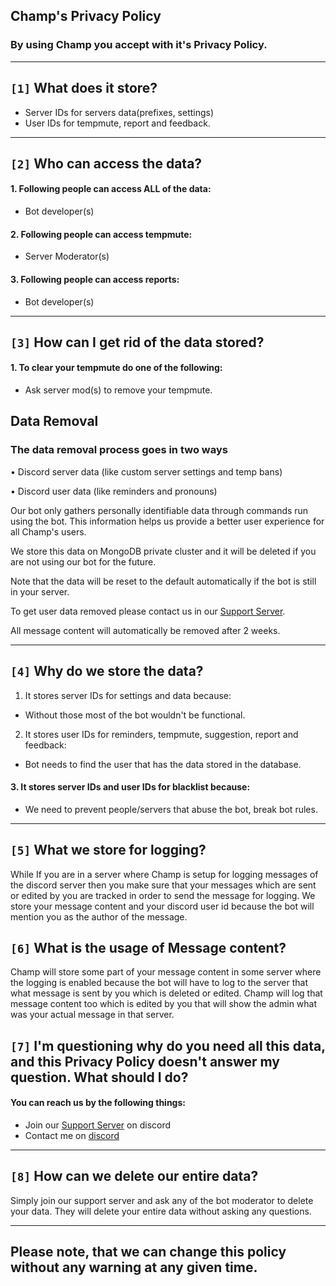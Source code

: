 
## **Champ's Privacy Policy**
### By using Champ you accept with it's Privacy Policy.

***


## `[1]` What does it store?

 - Server IDs for servers data(prefixes, settings)
 - User IDs for tempmute, report and feedback.

***

## `[2]` Who can access the data?

 #### 1. Following people can access ALL of the data:
 -  Bot developer(s)

#### 2. Following people can access tempmute:
- Server Moderator(s)

#### 3. Following people can access reports:
- Bot developer(s)

***

## `[3]` How can I get rid of the data stored? 

#### 1. To clear your tempmute do one of the following:
- Ask server mod(s) to remove your tempmute.

## Data Removal

### The data removal process goes in two ways

• Discord server data (like custom server settings and temp bans)

• Discord user data (like reminders and pronouns)

Our bot only gathers personally identifiable data through commands run using the bot. This information helps us provide a better user experience for all Champ's users.

We store this data on MongoDB private cluster and it will be deleted if you are not using our bot for the future.

Note that the data will be reset to the default automatically if the bot is still in your server.

To get user data removed please contact us in our [Support Server](https://discord.gg/p3WJ5gcdBY).

All message content will automatically be removed after 2 weeks.

***

## `[4]` Why do we store the data?

1. It stores server IDs for settings and data because:
- Without those most of the bot wouldn't be functional.

2. It stores user IDs for reminders, tempmute, suggestion, report and feedback:
- Bot needs to find the user that has the data stored in the database.

#### 3. It stores server IDs and user IDs for blacklist because:
- We need to prevent people/servers that abuse the bot, break bot rules.

***

## `[5]` What we store for logging?

While If you are in a server where Champ is setup for logging messages of the discord server then you make sure that your messages which are sent or edited by you are tracked in order to send the message for logging.
We store your message content and your discord user id because the bot will mention you as the author of the message.


## `[6]` What is the usage of Message content?

Champ will store some part of your message content in some server where the logging is enabled because the bot will have to log to the server that what message is sent by you which is deleted or edited.
Champ will log that message content too which is edited by you that will show the admin what was your actual message in that server.

## `[7]` I'm questioning why do you need all this data, and this Privacy Policy doesn't answer my question. What should I do?

#### You can reach us by the following things:
- Join our [Support Server](https://discord.gg/p3WJ5gcdBY) on discord
- Contact me on [discord](https://discord.gg/p3WJ5gcdBY)

***
## `[8]` How can we delete our entire data?

Simply join our support server and ask any of the bot moderator to delete your data. They will delete your entire data without asking any questions.
***

## Please note, that we can change this policy without any warning at any given time.
 
